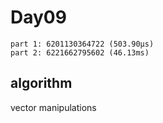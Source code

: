 # Day09

```
part 1: 6201130364722 (503.90µs)
part 2: 6221662795602 (46.13ms)
```

## algorithm

vector manipulations